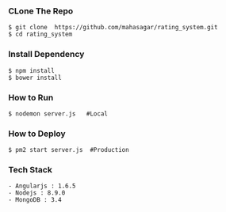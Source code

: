 ### CLone The Repo
    $ git clone  https://github.com/mahasagar/rating_system.git
    $ cd rating_system

### Install Dependency
    $ npm install
    $ bower install

### How to Run
    $ nodemon server.js   #Local

### How to Deploy
    $ pm2 start server.js  #Production


### Tech Stack
    - Angularjs : 1.6.5
    - Nodejs : 8.9.0
    - MongoDB : 3.4
